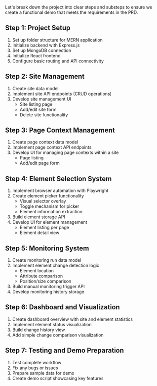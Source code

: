 Let's break down the project into clear steps and substeps to ensure we create a functional demo that meets the requirements in the PRD.

## Step 1: Project Setup

1. Set up folder structure for MERN application
2. Initialize backend with Express.js
3. Set up MongoDB connection
4. Initialize React frontend
5. Configure basic routing and API connectivity

## Step 2: Site Management

1. Create site data model
2. Implement site API endpoints (CRUD operations)
3. Develop site management UI
   - Site listing page
   - Add/edit site form
   - Delete site functionality

## Step 3: Page Context Management

1. Create page context data model
2. Implement page context API endpoints
3. Develop UI for managing page contexts within a site
   - Page listing
   - Add/edit page form

## Step 4: Element Selection System

1. Implement browser automation with Playwright
2. Create element picker functionality
   - Visual selector overlay
   - Toggle mechanism for picker
   - Element information extraction
3. Build element storage API
4. Develop UI for element management
   - Element listing per page
   - Element detail view

## Step 5: Monitoring System

1. Create monitoring run data model
2. Implement element change detection logic
   - Element location
   - Attribute comparison
   - Position/size comparison
3. Build manual monitoring trigger API
4. Develop monitoring history storage

## Step 6: Dashboard and Visualization

1. Create dashboard overview with site and element statistics
2. Implement element status visualization
3. Build change history view
4. Add simple change comparison visualization

## Step 7: Testing and Demo Preparation

1. Test complete workflow
2. Fix any bugs or issues
3. Prepare sample data for demo
4. Create demo script showcasing key features

